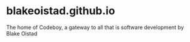 # blakeoistad.github.io
The home of Codeboy, a gateway to all that is software development by Blake Oistad
